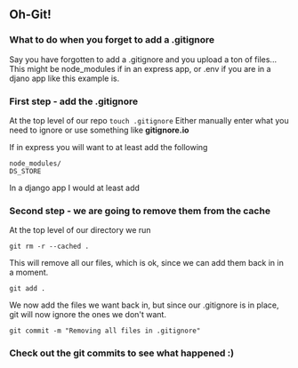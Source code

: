 ## Oh-Git!

### What to do when you forget to add a .gitignore

Say you have forgotten to add a .gitignore and you upload a ton of files...
This might be node_modules if in an express app, or .env if you are in a djano app like this example is.

### First step - add the .gitignore
At the top level of our repo ```touch .gitignore```
Either manually enter what you need to ignore or use something like **gitignore.io** 

If in express you will want to at least add the following
```
node_modules/
DS_STORE
```

In a django app I would at least add 


### Second step - we are going to remove them from the cache
At the top level of our directory we run
```
git rm -r --cached .
```
This will remove all our files, which is ok, since we can add them back in in a moment.
```
git add .
```
We now add the files we want back in, but since our .gitignore is in place, git will now ignore the ones we don't want.
```
git commit -m "Removing all files in .gitignore"
```


### Check out the git commits to see what happened :)


